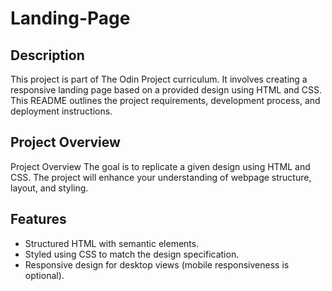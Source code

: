 # Landing-Page
## Description
This project is part of The Odin Project curriculum. It involves creating a responsive landing page based on a provided design using HTML and CSS. This README outlines the project requirements, development process, and deployment instructions.
## Project Overview
Project Overview
The goal is to replicate a given design using HTML and CSS. The project will enhance your understanding of webpage structure, layout, and styling.
## Features
  - Structured HTML with semantic elements.
  - Styled using CSS to match the design specification.
  - Responsive design for desktop views (mobile responsiveness is optional).
